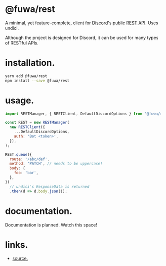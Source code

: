 # @fuwa/rest

A minimal, yet feature-complete, client for [Discord](https://discord.com)'s
public [REST API](https://discord.com/developers/docs). Uses undici.

Although the project is designed for Discord, it can be used for many types of
RESTful APIs.

# installation.

```sh
yarn add @fuwa/rest
npm install --save @fuwa/rest
```

# usage.

```js
import RESTManager, { RESTClient, DefaultDiscordOptions } from '@fuwa/rest';

const REST = new RESTManager(
  new RESTClient({
    ...DefaultDiscordOptions,
    auth: 'Bot <token>',
  }),
);

REST.queue({
  route: '/abc/def',
  method: 'PATCH', // needs to be uppercase!
  body: {
    foo: 'bar',
  },
})
  // undici's ResponseData is returned
  .then(d => d.body.json());
```

# documentation.

Documentation is planned. Watch this space!

# links.

- [source.](https://github.com/fuwa-org/fuwa)
